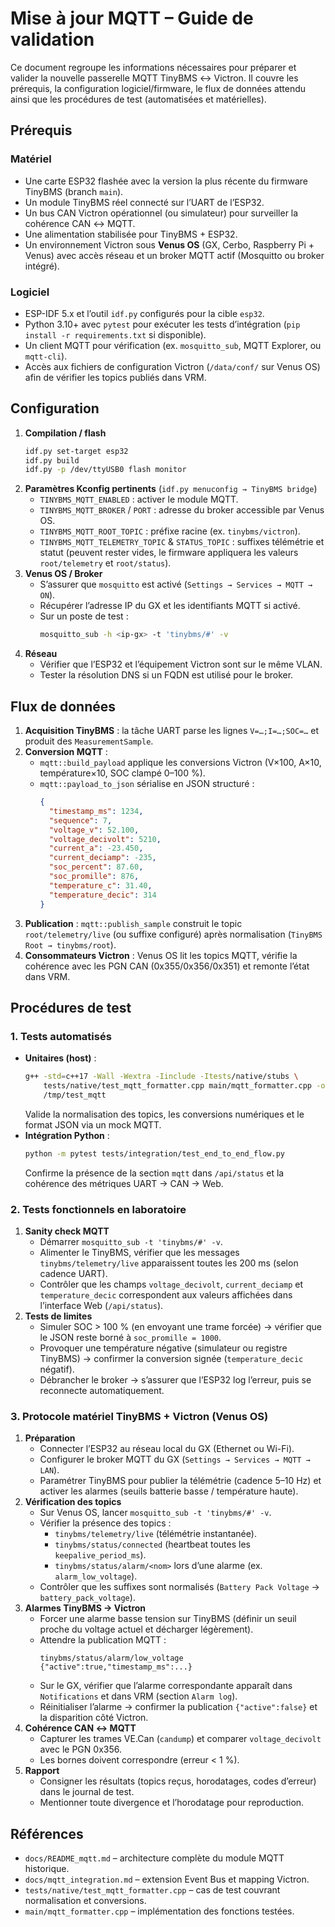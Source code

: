 # Mise à jour MQTT – Guide de validation

Ce document regroupe les informations nécessaires pour préparer et valider la
nouvelle passerelle MQTT TinyBMS ↔ Victron. Il couvre les prérequis, la
configuration logiciel/firmware, le flux de données attendu ainsi que les
procédures de test (automatisées et matérielles).

## Prérequis

### Matériel

- Une carte ESP32 flashée avec la version la plus récente du firmware TinyBMS
  (branch `main`).
- Un module TinyBMS réel connecté sur l’UART de l’ESP32.
- Un bus CAN Victron opérationnel (ou simulateur) pour surveiller la cohérence
  CAN ↔ MQTT.
- Une alimentation stabilisée pour TinyBMS + ESP32.
- Un environnement Victron sous **Venus OS** (GX, Cerbo, Raspberry Pi + Venus)
  avec accès réseau et un broker MQTT actif (Mosquitto ou broker intégré).

### Logiciel

- ESP-IDF 5.x et l’outil `idf.py` configurés pour la cible `esp32`.
- Python 3.10+ avec `pytest` pour exécuter les tests d’intégration (`pip
  install -r requirements.txt` si disponible).
- Un client MQTT pour vérification (ex. `mosquitto_sub`, MQTT Explorer, ou
  `mqtt-cli`).
- Accès aux fichiers de configuration Victron (`/data/conf/` sur Venus OS) afin
  de vérifier les topics publiés dans VRM.

## Configuration

1. **Compilation / flash**
   ```bash
   idf.py set-target esp32
   idf.py build
   idf.py -p /dev/ttyUSB0 flash monitor
   ```
2. **Paramètres Kconfig pertinents** (`idf.py menuconfig → TinyBMS bridge`)
   - `TINYBMS_MQTT_ENABLED` : activer le module MQTT.
   - `TINYBMS_MQTT_BROKER` / `PORT` : adresse du broker accessible par Venus OS.
   - `TINYBMS_MQTT_ROOT_TOPIC` : préfixe racine (ex. `tinybms/victron`).
   - `TINYBMS_MQTT_TELEMETRY_TOPIC` & `STATUS_TOPIC` : suffixes télémétrie et
     statut (peuvent rester vides, le firmware appliquera les valeurs
     `root/telemetry` et `root/status`).
3. **Venus OS / Broker**
   - S’assurer que `mosquitto` est activé (`Settings → Services → MQTT → ON`).
   - Récupérer l’adresse IP du GX et les identifiants MQTT si activé.
   - Sur un poste de test :
     ```bash
     mosquitto_sub -h <ip-gx> -t 'tinybms/#' -v
     ```
4. **Réseau**
   - Vérifier que l’ESP32 et l’équipement Victron sont sur le même VLAN.
   - Tester la résolution DNS si un FQDN est utilisé pour le broker.

## Flux de données

1. **Acquisition TinyBMS** : la tâche UART parse les lignes `V=…;I=…;SOC=…` et
   produit des `MeasurementSample`.
2. **Conversion MQTT** :
   - `mqtt::build_payload` applique les conversions Victron (V×100, A×10,
     température×10, SOC clampé 0–100 %).
   - `mqtt::payload_to_json` sérialise en JSON structuré :
     ```json
     {
       "timestamp_ms": 1234,
       "sequence": 7,
       "voltage_v": 52.100,
       "voltage_decivolt": 5210,
       "current_a": -23.450,
       "current_deciamp": -235,
       "soc_percent": 87.60,
       "soc_promille": 876,
       "temperature_c": 31.40,
       "temperature_decic": 314
     }
     ```
3. **Publication** : `mqtt::publish_sample` construit le topic
   `root/telemetry/live` (ou suffixe configuré) après normalisation (`TinyBMS
   Root → tinybms/root`).
4. **Consommateurs Victron** : Venus OS lit les topics MQTT, vérifie la
   cohérence avec les PGN CAN (0x355/0x356/0x351) et remonte l’état dans VRM.

## Procédures de test

### 1. Tests automatisés

- **Unitaires (host)** :
  ```bash
  g++ -std=c++17 -Wall -Wextra -Iinclude -Itests/native/stubs \
      tests/native/test_mqtt_formatter.cpp main/mqtt_formatter.cpp -o /tmp/test_mqtt && \
      /tmp/test_mqtt
  ```
  Valide la normalisation des topics, les conversions numériques et le format
  JSON via un mock MQTT.
- **Intégration Python** :
  ```bash
  python -m pytest tests/integration/test_end_to_end_flow.py
  ```
  Confirme la présence de la section `mqtt` dans `/api/status` et la cohérence
  des métriques UART → CAN → Web.

### 2. Tests fonctionnels en laboratoire

1. **Sanity check MQTT**
   - Démarrer `mosquitto_sub -t 'tinybms/#' -v`.
   - Alimenter le TinyBMS, vérifier que les messages `tinybms/telemetry/live`
     apparaissent toutes les 200 ms (selon cadence UART).
   - Contrôler que les champs `voltage_decivolt`, `current_deciamp` et
     `temperature_decic` correspondent aux valeurs affichées dans l’interface
     Web (`/api/status`).
2. **Tests de limites**
   - Simuler SOC > 100 % (en envoyant une trame forcée) → vérifier que le JSON
     reste borné à `soc_promille = 1000`.
   - Provoquer une température négative (simulateur ou registre TinyBMS) →
     confirmer la conversion signée (`temperature_decic` négatif).
   - Débrancher le broker → s’assurer que l’ESP32 log l’erreur, puis se
     reconnecte automatiquement.

### 3. Protocole matériel TinyBMS + Victron (Venus OS)

1. **Préparation**
   - Connecter l’ESP32 au réseau local du GX (Ethernet ou Wi-Fi).
   - Configurer le broker MQTT du GX (`Settings → Services → MQTT → LAN`).
   - Paramétrer TinyBMS pour publier la télémétrie (cadence 5–10 Hz) et activer
     les alarmes (seuils batterie basse / température haute).
2. **Vérification des topics**
   - Sur Venus OS, lancer `mosquitto_sub -t 'tinybms/#' -v`.
   - Vérifier la présence des topics :
     - `tinybms/telemetry/live` (télémétrie instantanée).
     - `tinybms/status/connected` (heartbeat toutes les `keepalive_period_ms`).
     - `tinybms/status/alarm/<nom>` lors d’une alarme (ex. `alarm_low_voltage`).
   - Contrôler que les suffixes sont normalisés (`Battery Pack Voltage` →
     `battery_pack_voltage`).
3. **Alarmes TinyBMS → Victron**
   - Forcer une alarme basse tension sur TinyBMS (définir un seuil proche du
     voltage actuel et décharger légèrement).
   - Attendre la publication MQTT :
     ```
     tinybms/status/alarm/low_voltage {"active":true,"timestamp_ms":...}
     ```
   - Sur le GX, vérifier que l’alarme correspondante apparaît dans `Notifications`
     et dans VRM (section `Alarm log`).
   - Réinitialiser l’alarme → confirmer la publication `{"active":false}` et la
     disparition côté Victron.
4. **Cohérence CAN ↔ MQTT**
   - Capturer les trames VE.Can (`candump`) et comparer `voltage_decivolt` avec
     le PGN 0x356.
   - Les bornes doivent correspondre (erreur < 1 %).
5. **Rapport**
   - Consigner les résultats (topics reçus, horodatages, codes d’erreur) dans le
     journal de test.
   - Mentionner toute divergence et l’horodatage pour reproduction.

## Références

- `docs/README_mqtt.md` – architecture complète du module MQTT historique.
- `docs/mqtt_integration.md` – extension Event Bus et mapping Victron.
- `tests/native/test_mqtt_formatter.cpp` – cas de test couvrant normalisation et
  conversions.
- `main/mqtt_formatter.cpp` – implémentation des fonctions testées.

